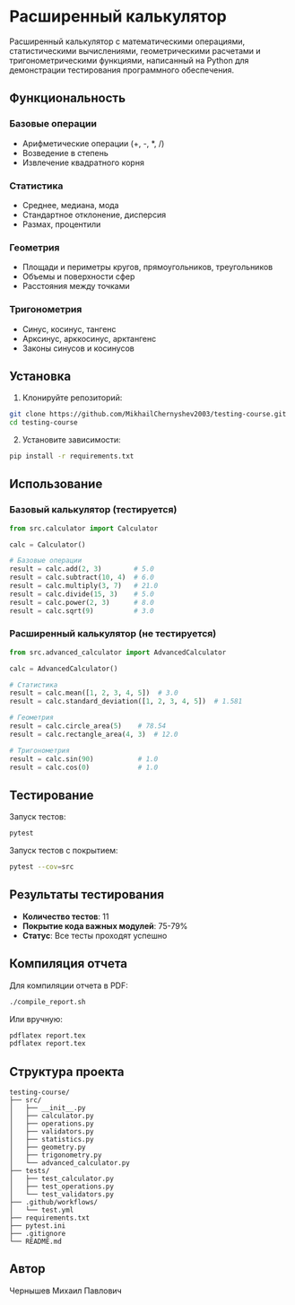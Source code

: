 # Расширенный калькулятор

Расширенный калькулятор с математическими операциями, статистическими вычислениями, геометрическими расчетами и тригонометрическими функциями, написанный на Python для демонстрации тестирования программного обеспечения.

## Функциональность

### Базовые операции
- Арифметические операции (+, -, *, /)
- Возведение в степень
- Извлечение квадратного корня

### Статистика
- Среднее, медиана, мода
- Стандартное отклонение, дисперсия
- Размах, процентили

### Геометрия
- Площади и периметры кругов, прямоугольников, треугольников
- Объемы и поверхности сфер
- Расстояния между точками

### Тригонометрия
- Синус, косинус, тангенс
- Арксинус, арккосинус, арктангенс
- Законы синусов и косинусов

## Установка

1. Клонируйте репозиторий:
```bash
git clone https://github.com/MikhailChernyshev2003/testing-course.git
cd testing-course
```

2. Установите зависимости:
```bash
pip install -r requirements.txt
```

## Использование

### Базовый калькулятор (тестируется)
```python
from src.calculator import Calculator

calc = Calculator()

# Базовые операции
result = calc.add(2, 3)        # 5.0
result = calc.subtract(10, 4)  # 6.0
result = calc.multiply(3, 7)   # 21.0
result = calc.divide(15, 3)    # 5.0
result = calc.power(2, 3)      # 8.0
result = calc.sqrt(9)          # 3.0
```

### Расширенный калькулятор (не тестируется)
```python
from src.advanced_calculator import AdvancedCalculator

calc = AdvancedCalculator()

# Статистика
result = calc.mean([1, 2, 3, 4, 5])  # 3.0
result = calc.standard_deviation([1, 2, 3, 4, 5])  # 1.581

# Геометрия
result = calc.circle_area(5)    # 78.54
result = calc.rectangle_area(4, 3)  # 12.0

# Тригонометрия
result = calc.sin(90)           # 1.0
result = calc.cos(0)            # 1.0
```

## Тестирование

Запуск тестов:
```bash
pytest
```

Запуск тестов с покрытием:
```bash
pytest --cov=src
```

## Результаты тестирования

- **Количество тестов**: 11
- **Покрытие кода важных модулей**: 75-79%
- **Статус**: Все тесты проходят успешно

## Компиляция отчета

Для компиляции отчета в PDF:
```bash
./compile_report.sh
```

Или вручную:
```bash
pdflatex report.tex
pdflatex report.tex
```

## Структура проекта

```
testing-course/
├── src/
│   ├── __init__.py
│   ├── calculator.py           
│   ├── operations.py         
│   ├── validators.py        
│   ├── statistics.py         
│   ├── geometry.py           
│   ├── trigonometry.py        
│   └── advanced_calculator.py 
├── tests/
│   ├── test_calculator.py     
│   ├── test_operations.py    
│   └── test_validators.py     
├── .github/workflows/
│   └── test.yml              
├── requirements.txt
├── pytest.ini             
├── .gitignore               
└── README.md                
```

## Автор

Чернышев Михаил Павлович